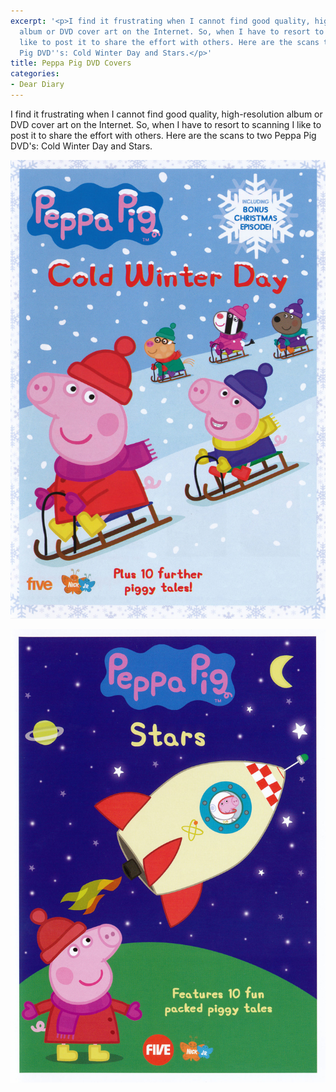 ```yaml
---
excerpt: '<p>I find it frustrating when I cannot find good quality, high-resolution
  album or DVD cover art on the Internet. So, when I have to resort to scanning I
  like to post it to share the effort with others. Here are the scans to two Peppa
  Pig DVD''s: Cold Winter Day and Stars.</p>'
title: Peppa Pig DVD Covers
categories:
- Dear Diary
---
```


I find it frustrating when I cannot find good quality, high-resolution album or DVD cover art on the Internet. So, when I have to resort to scanning I like to post it to share the effort with others. Here are the scans to two Peppa Pig DVD's: Cold Winter Day and Stars.



  
   ![](/assets/posts/2009/Peppa-Pig-Cold-Winter-Day-DVD-Cover.jpg)
  

  
   ![](/assets/posts/2009/Peppa-Pig-Stars-DVD-Cover.jpg)
  


